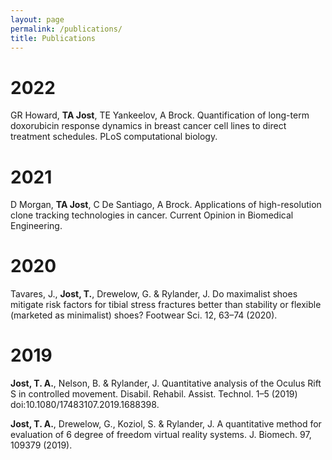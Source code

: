 ```yaml
---
layout: page
permalink: /publications/
title: Publications
---
```

# 2022
GR Howard, **TA Jost**, TE Yankeelov, A Brock. Quantification of long-term doxorubicin response dynamics in breast cancer cell lines to direct treatment schedules. PLoS computational biology. 
# 2021
D Morgan, **TA Jost**, C De Santiago, A Brock. Applications of high-resolution clone tracking technologies in cancer. Current Opinion in Biomedical Engineering. 
# 2020
Tavares, J., **Jost, T.**, Drewelow, G. & Rylander, J. Do maximalist shoes mitigate risk factors for tibial stress fractures better than stability or flexible (marketed as minimalist) shoes? Footwear Sci. 12, 63–74 (2020).
# 2019
**Jost, T. A.**, Nelson, B. & Rylander, J. Quantitative analysis of the Oculus Rift S in controlled movement. Disabil. Rehabil. Assist. Technol. 1–5 (2019) doi:10.1080/17483107.2019.1688398.

**Jost, T. A.**, Drewelow, G., Koziol, S. & Rylander, J. A quantitative method for evaluation of 6 degree of freedom virtual reality systems. J. Biomech. 97, 109379 (2019).
